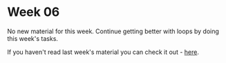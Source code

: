 # Week 06

No new material for this week. Continue getting better with loops by doing this week's tasks.

If you haven't read last week's material you can check it out - [here][1].

[1]: https://github.com/NickyMateev/IS-Introduction-to-Programming-2017/tree/master/Week05